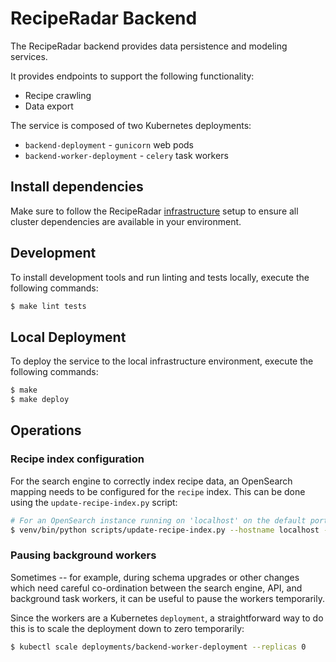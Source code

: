 # RecipeRadar Backend

The RecipeRadar backend provides data persistence and modeling services.

It provides endpoints to support the following functionality:

* Recipe crawling
* Data export

The service is composed of two Kubernetes deployments:

* `backend-deployment` - `gunicorn` web pods
* `backend-worker-deployment` - `celery` task workers

## Install dependencies

Make sure to follow the RecipeRadar [infrastructure](https://www.github.com/openculinary/infrastructure) setup to ensure all cluster dependencies are available in your environment.

## Development

To install development tools and run linting and tests locally, execute the following commands:

```sh
$ make lint tests
```

## Local Deployment

To deploy the service to the local infrastructure environment, execute the following commands:

```sh
$ make
$ make deploy
```

## Operations

### Recipe index configuration

For the search engine to correctly index recipe data, an OpenSearch mapping needs to be configured for the `recipe` index.  This can be done using the `update-recipe-index.py` script:

```sh
# For an OpenSearch instance running on 'localhost' on the default port
$ venv/bin/python scripts/update-recipe-index.py --hostname localhost --index recipes
```

### Pausing background workers

Sometimes -- for example, during schema upgrades or other changes which need careful co-ordination between the search engine, API, and background task workers, it can be useful to pause the workers temporarily.

Since the workers are a Kubernetes `deployment`, a straightforward way to do this is to scale the deployment down to zero temporarily:

```sh
$ kubectl scale deployments/backend-worker-deployment --replicas 0
```
